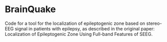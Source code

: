 # BrainQuake
Code for a tool for the localization of epileptogenic zone based on stereo-EEG signal in patients with epilepsy, as described in the original paper: Localization of Epileptogenic Zone Using Full-band Features of SEEG.
